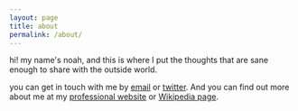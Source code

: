 ```yaml
---
layout: page
title: about
permalink: /about/
---
```


hi! my name's noah, and this is where I put the thoughts that are sane enough to share with the outside world.

you can get in touch with me by [email](mailto:noahzacharygordon@gmail.com) or [twitter](https://twitter.com/noahzgordon). And you can find out more about me at my [professional website](http://www.noahzgordon.com) or [Wikipedia page](http://en.wikipedia.org/wiki/Noah_Gordon_(novelist)).
